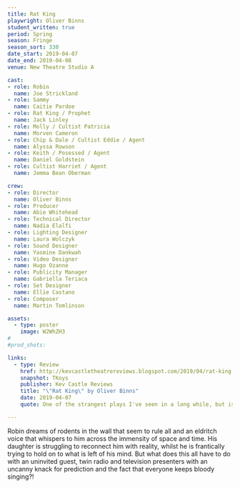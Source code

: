 ```yaml
---
title: Rat King
playwright: Oliver Binns
student_written: true
period: Spring
season: Fringe
season_sort: 330
date_start: 2019-04-07
date_end: 2019-04-08
venue: New Theatre Studio A

cast:
- role: Robin
  name: Joe Strickland
- role: Sammy
  name: Caitie Pardoe
- role: Rat King / Prophet
  name: Jack Linley
- role: Molly / Cultist Patricia
  name: Morven Cameron
- role: Chip & Dale / Cultist Eddie / Agent
  name: Alyssa Rowson
- role: Keith / Posessed / Agent
  name: Daniel Goldstein
- role: Cultist Harriet / Agent
  name: Jemma Bean Oberman

crew:
- role: Director
  name: Oliver Binns
- role: Producer
  name: Abie Whitehead
- role: Technical Director
  name: Nadia Elalfi
- role: Lighting Designer
  name: Laura Wolczyk
- role: Sound Designer
  name: Yasmine Dankwah
- role: Video Designer
  name: Hugo Ozanne
- role: Publicity Manager
  name: Gabriella Teriaca
- role: Set Designer
  name: Ellie Castano
- role: Composer
  name: Martin Tomlinson

assets:
  - type: poster
    image: W2WhZH3
#
#prod_shots:

links:
  - type: Review
    href: http://kevcastletheatrereviews.blogspot.com/2019/04/rat-king-by-oliver-binns-nottingham-new.html
    snapshot: TKoys
    publisher: Kev Castle Reviews
    title: "\"Rat King\" by Oliver Binns"
    date: 2019-04-07
    quote: One of the strangest plays I've seen in a long while, but isn't it good to give an audience something off the wall and new, and something for them to question after they leave the theatre?

---
```


Robin dreams of rodents in the wall that seem to rule all and an eldritch voice that whispers to him across the immensity of space and time. His daughter is struggling to reconnect him with reality, whilst he is frantically trying to hold on to what is left of his mind. But what does this all have to do with an uninvited guest, twin radio and television presenters with an uncanny knack for prediction and the fact that everyone keeps bloody singing?!
